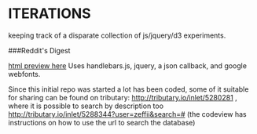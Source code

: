 ITERATIONS
==========

keeping track of a disparate collection of js/jquery/d3 experiments.

###Reddit's Digest

[html preview here](http://htmlpreview.github.com/?https://github.com/zeffii/ITERATIONS/blob/master/REDDITS_DIGEST/strip_up_stats_04b.html)
Uses handlebars.js, jquery, a json callback, and google webfonts.

Since this initial repo was started a lot has been coded, some of it suitable for sharing can be found on tributary: http://tributary.io/inlet/5280281
, where it is possible to search by description too http://tributary.io/inlet/5288344?user=zeffii&search=# (the codeview has instructions on how to 
use the url to search the database)
